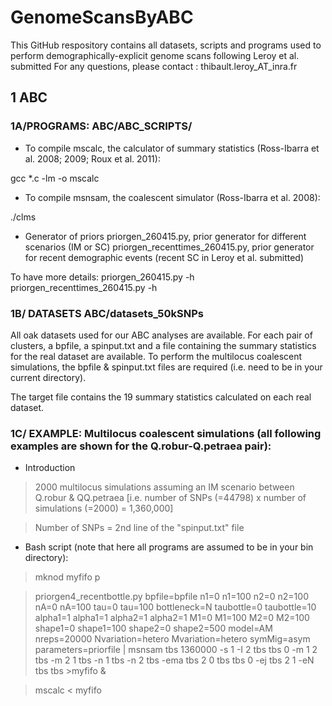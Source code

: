# GenomeScansByABC
This GitHub respository contains all datasets, scripts and programs used to perform demographically-explicit genome scans following Leroy et al. submitted
For any questions, please contact : thibault.leroy_AT_inra.fr

## 1 ABC
### 1A/PROGRAMS: ABC/ABC_SCRIPTS/
 
- To compile mscalc, the calculator of summary statistics (Ross-Ibarra et al. 2008; 2009; Roux et al. 2011):
 
 gcc *.c -lm -o mscalc
 
- To compile msnsam, the coalescent simulator (Ross-Ibarra et al. 2008):
 
 ./clms
 
- Generator of priors
priorgen_260415.py, prior generator for different scenarios (IM or SC)
priorgen_recenttimes_260415.py, prior generator for recent demographic events (recent SC in Leroy et al. submitted)

To have more details: 
priorgen_260415.py -h
priorgen_recenttimes_260415.py -h
  
 
### 1B/ DATASETS ABC/datasets_50kSNPs
 
All oak datasets used for our ABC analyses are available. For each pair of clusters, a bpfile, a spinput.txt and a file containing the summary statistics for the real dataset are available. To perform the multilocus coalescent simulations, the bpfile & spinput.txt files are required (i.e. need to be in your current directory). 
  
The target file contains the 19 summary statistics calculated on each real dataset.

### 1C/ EXAMPLE: Multilocus coalescent simulations (all following examples are shown for the Q.robur-Q.petraea pair):
 - Introduction

>2000 multilocus simulations assuming an IM scenario between Q.robur & QQ.petraea [i.e. number of SNPs (=44798) x number of simulations (=2000) = 1,360,000]

>Number of SNPs = 2nd line of the "spinput.txt" file

 - Bash script (note that here all programs are assumed to be in your bin directory):

> mknod myfifo p
 
> priorgen4_recentbottle.py bpfile=bpfile n1=0 n1=100 n2=0 n2=100 nA=0 nA=100 tau=0 tau=100 bottleneck=N taubottle=0 taubottle=10 alpha1=1 alpha1=1 alpha2=1 alpha2=1 M1=0 M1=100 M2=0 M2=100 shape1=0 shape1=100 shape2=0 shape2=500 model=AM nreps=20000 Nvariation=hetero Mvariation=hetero symMig=asym parameters=priorfile | msnsam tbs 1360000 -s 1 -I 2 tbs tbs 0 -m 1 2 tbs -m 2 1 tbs -n 1 tbs -n 2 tbs -ema tbs 2 0 tbs tbs 0 -ej tbs 2 1 -eN tbs tbs >myfifo &
 
> mscalc < myfifo
 
